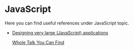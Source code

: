 # JavaScript

Here you can find useful references under JavaScript topic.

- [Designing very large (JavaScript) applications](https://medium.com/@cramforce/designing-very-large-javascript-applications-6e013a3291a3)

  [Whole Talk You Can Find](https://www.youtube.com/watch?v=ZZmUwXEiPm4)




